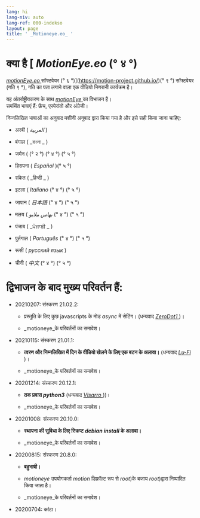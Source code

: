 ```yaml
---
lang: hi
lang-niv: auto
lang-ref: 000-indekso
layout: page
title: ' _Motioneye.eo_ '
---
```

# क्या है [ _MotionEye.eo_ (° ४ °)

[ _motionEye.eo_ ](https://github.com/jmichault/motioneye.eo) सॉफ्टवेयर (° ६ °)](https://motion-project.github.io/)(° ९ °) सॉफ्टवेयर (गति ९ °), गति का पता लगाने वाला एक वीडियो निगरानी कार्यक्रम है।

यह अंतर्राष्ट्रीयकरण के साथ [ _motionEye_ ](https://github.com/ccrisan/motioneye) का विभाजन है।  
समर्थित भाषाएं हैं: फ्रेंच, एस्पेरांतो और अंग्रेजी।

निम्नलिखित भाषाओं का अनुवाद मशीनी अनुवाद द्वारा किया गया है और इसे सही किया जाना चाहिए:

* अरबी ( _العربية_ )


* बंगाल ( _বাংলা _ )
  

  

* जर्मन ( (° २ °) (° ४ °) (° ५ °)


* हिसपना ( _Español_ )(° ५ °)


* संकेत ( _हिन्दी _ )
  

  

* इटला ( _Italiano_ (° ४ °) (° ५ °)


* जापान ( _日本語_ (° ४ °) (° ५ °)


* मलय ( _بهاس ملايو_ (° ४ °) (° ५ °)


* पंजाब ( _ਪੰਜਾਬੀ _ )
  

  

* पुर्तगाल ( _Português_ (° ४ °) (° ५ °)


* रूसी ( _русский язык_ )


* चीनी ( _中文_ (° ४ °) (° ५ °)




# द्विभाजन के बाद मुख्य परिवर्तन हैं:

* 20210207: संस्करण 21.02.2:


  * प्रस्तुति के लिए कुछ javascripts के मोड _async_ में सेटिंग। (धन्यवाद [ _ZeroDot1_ ]( https://github.com/ZeroDot1 ) )।


  *  _motioneye_के परिवर्तनों का समावेश।


* 20210115: संस्करण 21.01.1:


  * **त्वरण और निम्नलिखित में दिन के वीडियो खेलने के लिए एक बटन के अलावा।** (धन्यवाद [ _Lu-Fi_ ](https://github.com/Lu-Fi) )।


  *  _motioneye_के परिवर्तनों का समावेश।


* 20201214: संस्करण 20.12.1:


  * **तक प्रवास _python3_** (धन्यवाद [ _Vlsarro_ ](https://github.com/Vlsarro) ))।


  *  _motioneye_के परिवर्तनों का समावेश।


* 20201008: संस्करण 20.10.0:


  * **स्थापना की सुविधा के लिए स्क्रिप्ट _debian install_ के अलावा।**


  *  _motioneye_के परिवर्तनों का समावेश।


* 20200815: संस्करण 20.8.0:


  * **बहुभाषी।**


  * _motioneye_ उपयोगकर्ता _motion_ डिफ़ॉल्ट रूप से _root_)के बजाय _root_)द्वारा निष्पादित किया जाता है।


  *  _motioneye_के परिवर्तनों का समावेश।


* 20200704: कांटा।



